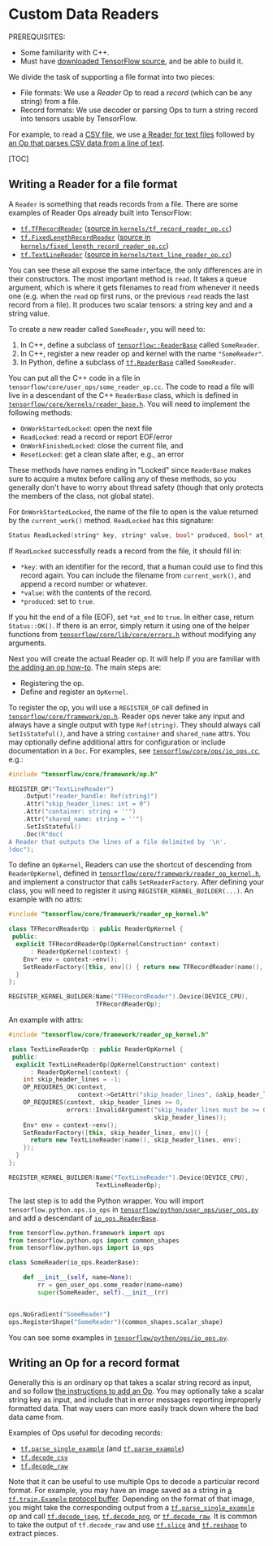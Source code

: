 # Custom Data Readers

PREREQUISITES:

*   Some familiarity with C++.
*   Must have
    [downloaded TensorFlow source](../../get_started/os_setup.md#source), and be
    able to build it.

We divide the task of supporting a file format into two pieces:

*   File formats: We use a *Reader* Op to read a *record* (which can be any
    string) from a file.
*   Record formats: We use decoder or parsing Ops to turn a string record
    into tensors usable by TensorFlow.

For example, to read a
[CSV file](https://en.wikipedia.org/wiki/Comma-separated_values), we use
[a Reader for text files](../../api_docs/python/io_ops.md#TextLineReader)
followed by
[an Op that parses CSV data from a line of text](../../api_docs/python/io_ops.md#decode_csv).

[TOC]

## Writing a Reader for a file format

A `Reader` is something that reads records from a file.  There are some examples
of Reader Ops already built into TensorFlow:

*   [`tf.TFRecordReader`](../../api_docs/python/io_ops.md#TFRecordReader)
    ([source in `kernels/tf_record_reader_op.cc`](https://tensorflow.googlesource.com/tensorflow/+/master/tensorflow/core/kernels/tf_record_reader_op.cc))
*   [`tf.FixedLengthRecordReader`](../../api_docs/python/io_ops.md#FixedLengthRecordReader)
    ([source in `kernels/fixed_length_record_reader_op.cc`](https://tensorflow.googlesource.com/tensorflow/+/master/tensorflow/core/kernels/fixed_length_record_reader_op.cc))
*   [`tf.TextLineReader`](../../api_docs/python/io_ops.md#TextLineReader)
    ([source in `kernels/text_line_reader_op.cc`](https://tensorflow.googlesource.com/tensorflow/+/master/tensorflow/core/kernels/text_line_reader_op.cc))

You can see these all expose the same interface, the only differences
are in their constructors.  The most important method is `read`.
It takes a queue argument, which is where it gets filenames to
read from whenever it needs one (e.g. when the `read` op first runs, or
the previous `read` reads the last record from a file).  It produces
two scalar tensors: a string key and and a string value.

To create a new reader called `SomeReader`, you will need to:

1.  In C++, define a subclass of
    [`tensorflow::ReaderBase`](https://tensorflow.googlesource.com/tensorflow/+/master/tensorflow/core/kernels/reader_base.h)
    called `SomeReader`.
2.  In C++, register a new reader op and kernel with the name `"SomeReader"`.
3.  In Python, define a subclass of [`tf.ReaderBase`](https://tensorflow.googlesource.com/tensorflow/+/master/tensorflow/python/ops/io_ops.py) called `SomeReader`.

You can put all the C++ code in a file in
`tensorflow/core/user_ops/some_reader_op.cc`.  The code to read a file will live
in a descendant of the C++ `ReaderBase` class, which is defined in
[`tensorflow/core/kernels/reader_base.h`](https://tensorflow.googlesource.com/tensorflow/+/master/tensorflow/core/kernels/reader_base.h).
You will need to implement the following methods:

*   `OnWorkStartedLocked`: open the next file
*   `ReadLocked`: read a record or report EOF/error
*   `OnWorkFinishedLocked`: close the current file, and
*   `ResetLocked`: get a clean slate after, e.g., an error

These methods have names ending in "Locked" since `ReaderBase` makes sure
to acquire a mutex before calling any of these methods, so you generally don't
have to worry about thread safety (though that only protects the members of the
class, not global state).

For `OnWorkStartedLocked`, the name of the file to open is the value returned by
the `current_work()` method.  `ReadLocked` has this signature:

```c++
Status ReadLocked(string* key, string* value, bool* produced, bool* at_end)
```

If `ReadLocked` successfully reads a record from the file, it should fill in:

*   `*key`: with an identifier for the record, that a human could use to find
    this record again.  You can include the filename from `current_work()`,
    and append a record number or whatever.
*   `*value`: with the contents of the record.
*   `*produced`: set to `true`.

If you hit the end of a file (EOF), set `*at_end` to `true`.  In either case,
return `Status::OK()`.  If there is an error, simply return it using one of the
helper functions from
[`tensorflow/core/lib/core/errors.h`](https://tensorflow.googlesource.com/tensorflow/+/master/tensorflow/core/lib/core/errors.h)
without modifying any arguments.

Next you will create the actual Reader op.  It will help if you are familiar
with [the adding an op how-to](../../how_tos/adding_an_op/index.md).  The main steps
are:

*   Registering the op.
*   Define and register an `OpKernel`.

To register the op, you will use a `REGISTER_OP` call defined in
[`tensorflow/core/framework/op.h`](https://tensorflow.googlesource.com/tensorflow/+/master/tensorflow/core/framework/op.h).
Reader ops never take any input and always have a single output with type
`Ref(string)`.  They should always call `SetIsStateful()`, and have a string
`container` and `shared_name` attrs.  You may optionally define additional attrs
for configuration or include documentation in a `Doc`.  For examples, see
[`tensorflow/core/ops/io_ops.cc`](https://tensorflow.googlesource.com/tensorflow/+/master/tensorflow/core/ops/io_ops.cc),
e.g.:

```c++
#include "tensorflow/core/framework/op.h"

REGISTER_OP("TextLineReader")
    .Output("reader_handle: Ref(string)")
    .Attr("skip_header_lines: int = 0")
    .Attr("container: string = ''")
    .Attr("shared_name: string = ''")
    .SetIsStateful()
    .Doc(R"doc(
A Reader that outputs the lines of a file delimited by '\n'.
)doc");
```

To define an `OpKernel`, Readers can use the shortcut of descending from
`ReaderOpKernel`, defined in
[`tensorflow/core/framework/reader_op_kernel.h`](https://tensorflow.googlesource.com/tensorflow/+/master/tensorflow/core/framework/reader_op_kernel.h),
and implement a constructor that calls `SetReaderFactory`.  After defining
your class, you will need to register it using `REGISTER_KERNEL_BUILDER(...)`.
An example with no attrs:

```c++
#include "tensorflow/core/framework/reader_op_kernel.h"

class TFRecordReaderOp : public ReaderOpKernel {
 public:
  explicit TFRecordReaderOp(OpKernelConstruction* context)
      : ReaderOpKernel(context) {
    Env* env = context->env();
    SetReaderFactory([this, env]() { return new TFRecordReader(name(), env); });
  }
};

REGISTER_KERNEL_BUILDER(Name("TFRecordReader").Device(DEVICE_CPU),
                        TFRecordReaderOp);
```

An example with attrs:

```c++
#include "tensorflow/core/framework/reader_op_kernel.h"

class TextLineReaderOp : public ReaderOpKernel {
 public:
  explicit TextLineReaderOp(OpKernelConstruction* context)
      : ReaderOpKernel(context) {
    int skip_header_lines = -1;
    OP_REQUIRES_OK(context,
                   context->GetAttr("skip_header_lines", &skip_header_lines));
    OP_REQUIRES(context, skip_header_lines >= 0,
                errors::InvalidArgument("skip_header_lines must be >= 0 not ",
                                        skip_header_lines));
    Env* env = context->env();
    SetReaderFactory([this, skip_header_lines, env]() {
      return new TextLineReader(name(), skip_header_lines, env);
    });
  }
};

REGISTER_KERNEL_BUILDER(Name("TextLineReader").Device(DEVICE_CPU),
                        TextLineReaderOp);
```

The last step is to add the Python wrapper.  You will import
`tensorflow.python.ops.io_ops` in
[`tensorflow/python/user_ops/user_ops.py`](https://tensorflow.googlesource.com/tensorflow/+/master/tensorflow/python/user_ops/user_ops.py)
and add a descendant of [`io_ops.ReaderBase`](https://tensorflow.googlesource.com/tensorflow/+/master/tensorflow/python/ops/io_ops.py).

```python
from tensorflow.python.framework import ops
from tensorflow.python.ops import common_shapes
from tensorflow.python.ops import io_ops

class SomeReader(io_ops.ReaderBase):

    def __init__(self, name=None):
        rr = gen_user_ops.some_reader(name=name)
        super(SomeReader, self).__init__(rr)


ops.NoGradient("SomeReader")
ops.RegisterShape("SomeReader")(common_shapes.scalar_shape)
```

You can see some examples in
[`tensorflow/python/ops/io_ops.py`](https://tensorflow.googlesource.com/tensorflow/+/master/tensorflow/python/ops/io_ops.py).

## Writing an Op for a record format

Generally this is an ordinary op that takes a scalar string record as input, and
so follow [the instructions to add an Op](../../how_tos/adding_an_op/index.md).  You may
optionally take a scalar string key as input, and include that in error messages
reporting improperly formatted data.  That way users can more easily track down
where the bad data came from.

Examples of Ops useful for decoding records:

*   [`tf.parse_single_example`](../../api_docs/python/io_ops.md#parse_single_example)
    (and
    [`tf.parse_example`](../../api_docs/python/io_ops.md#parse_example))
*   [`tf.decode_csv`](../../api_docs/python/io_ops.md#decode_csv)
*   [`tf.decode_raw`](../../api_docs/python/io_ops.md#decode_raw)

Note that it can be useful to use multiple Ops to decode a particular record
format.  For example, you may have an image saved as a string in
[a `tf.train.Example` protocol buffer](https://tensorflow.googlesource.com/tensorflow/+/master/tensorflow/core/example/example.proto).
Depending on the format of that image, you might take the corresponding output
from a
[`tf.parse_single_example`](../../api_docs/python/io_ops.md#parse_single_example)
op and call [`tf.decode_jpeg`](../../api_docs/python/image.md#decode_jpeg),
[`tf.decode_png`](../../api_docs/python/image.md#decode_png), or
[`tf.decode_raw`](../../api_docs/python/io_ops.md#decode_raw).  It is common to
take the output of `tf.decode_raw` and use
[`tf.slice`](../../api_docs/python/array_ops.md#slice) and
[`tf.reshape`](../../api_docs/python/array_ops.md#reshape) to extract pieces.

